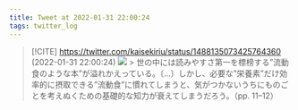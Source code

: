 ```yaml
---
title: Tweet at 2022-01-31 22:00:24
tags: twitter_log
---
```


> [!CITE] https://twitter.com/kaisekiriu/status/1488135073425764360 (2022-01-31 22:00:24)
> ![](https://twitter.com/kaisekiriu/status/1488135073425764360)
> &gt; 世の中には読みやすさ第一を標榜する”流動食のような本”が溢れかえっている。〔…〕しかし、必要な”栄養素”だけ効率的に摂取できる”流動食”に慣れてしまうと、気がつかないうちにものごとを考えぬくための基礎的な知力が衰えてしまうだろう。（pp. 11–12）
